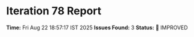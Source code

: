 # Iteration 78 Report
**Time:** Fri Aug 22 18:57:17 IST 2025
**Issues Found:** 3
**Status:** 🔧 IMPROVED
